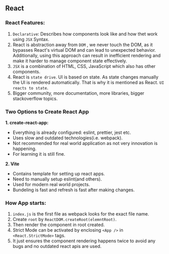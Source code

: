 ## React

### React Features:

1. `Declarative`: Describes how components look like and how thet work using `JSX` Syntax.
2. React is abstraction away from `DOM` , we never touch the DOM, as it bypasses React's virtual DOM and can lead to unexpected behavior. Additionally, using this approach can result in inefficient rendering and make it harder to manage component state effectively.
3. `JSX` is a combination of HTML, CSS, JavaScript which also has other components.
4. React is `state drive`. UI is based on state. As state changes manually the UI is rendered automatically. That is why it is mentioned as React. `UI reacts to state`.
5. Bigger community, more documentation, more libraries, bigger stackoverflow topics.

### Two Options to Create React App

**1. create-react-app:**

- Everything is already configured: eslint, prettier, jest etc.
- Uses slow and outdated technologies(i.e. webpack).
- Not recommended for real world application as not very innovation is happening.
- For learning it is still fine.

**2. Vite**

- Contains template for setting up react apps.
- Need to manually setup eslint(and others).
- Used for modern real world projects.
- Bundeling is fast and refresh is fast after making changes.

### How App starts:

1. `index.js` is the first file as webpack looks for the exact file name.
2. Create `root` by `ReactDOM.createRoot(elemntRoot)`.
3. Then render the component in root created.
4. Strict Mode can be activated by enclosing `<App />` in `<React.StrictMode>` tags.
5. It just ensures the component rendering happens twice to avoid any bugs and no outdated react apis are used.
